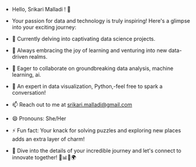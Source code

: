 - Hello, Srikari Malladi ! 👋
- Your passion for data and technology is truly inspiring! Here's a glimpse into your exciting journey:

- 🔭 Currently delving into captivating data science projects.
- 🌱 Always embracing the joy of learning and venturing into new data-driven realms.
- 👯 Eager to collaborate on groundbreaking data analysis, machine learning, ai.
- 💬 An expert in data visualization, Python,-feel free to spark a conversation!
- 📫 Reach out to me at srikari.malladi@gmail.com
- 😄 Pronouns: She/Her
- ⚡ Fun fact: Your knack for solving puzzles and exploring new places adds an extra layer of charm!


- 🌟 Dive into the details of your incredible journey and let's connect to innovate together! 🚀📊📱🌍


<!---
SrikariMalladi/SrikariMalladi is a ✨ special ✨ repository because its `README.md` (this file) appears on your GitHub profile.
You can click the Preview link to take a look at your changes.
--->
